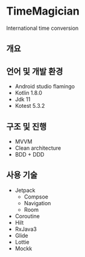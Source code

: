 # TimeMagician
International time conversion 

## 개요

## 언어 및 개발 환경
- Android studio flamingo
- Kotlin 1.8.0
- Jdk 11
- Kotest 5.3.2

## 구조 및 진행
- MVVM
- Clean architecture
- BDD + DDD

## 사용 기술
- Jetpack
  - Compsoe
  - Navigation
  - Room
- Coroutine
- Hilt
- RxJava3
- Glide
- Lottie
- Mockk
